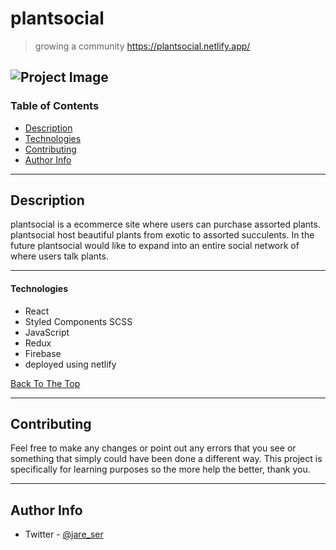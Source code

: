 # plantsocial

> growing a community
> https://plantsocial.netlify.app/

## ![Project Image](image.png)

### Table of Contents

- [Description](#description)
- [Technologies](#technologies)
- [Contributing](#contributing)
- [Author Info](#author-info)

---

## Description

plantsocial is a ecommerce site where users can purchase assorted plants. plantsocial host beautiful plants from exotic to assorted succulents. In the future plantsocial would like to expand into an entire social network of where users talk plants.

---

#### Technologies

- React
- Styled Components SCSS
- JavaScript
- Redux
- Firebase
- deployed using netlify

[Back To The Top](#plantsocial)

---

## Contributing

Feel free to make any changes or point out any errors that you see or something that simply could have been done a different way. This project is specifically for learning
purposes so the more help the better, thank you.

---

## Author Info

- Twitter - [@jare_ser](https://twitter.com/jare_ser)
